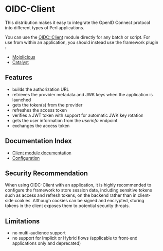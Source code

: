 # OIDC-Client

This distribution makes it easy to integrate the OpenID Connect protocol into different types of Perl applications.

You can use the [OIDC::Client](https://metacpan.org/pod/OIDC::Client) module directly for any batch or script. For use from within an application, you should instead use the framework plugin :

- [Mojolicious](https://metacpan.org/pod/Mojolicious::Plugin::OIDC)
- [Catalyst](https://metacpan.org/pod/Catalyst::Plugin::OIDC)

## Features

- builds the authorization URL
- retrieves the provider metadata and JWK keys when the application is launched
- gets the token(s) from the provider
- refreshes the access token
- verifies a JWT token with support for automatic JWK key rotation
- gets the user information from the *userinfo* endpoint
- exchanges the access token

## Documentation Index

- [Client module documentation](https://metacpan.org/pod/OIDC::Client)
- [Configuration](https://metacpan.org/pod/OIDC::Client::Config)

## Security Recommendation

When using OIDC-Client with an application, it is highly recommended to configure the framework to store session data, including sensitive tokens such as access and refresh tokens, on the backend rather than in client-side cookies. Although cookies can be signed and encrypted, storing tokens in the client exposes them to potential security threats.

## Limitations

- no multi-audience support
- no support for Implicit or Hybrid flows (applicable to front-end applications only and deprecated)
